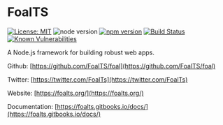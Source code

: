 # FoalTS

[![License: MIT](https://img.shields.io/badge/License-MIT-blue.svg)](https://github.com/FoalTS/foal/blob/master/LICENSE)
![node version](https://img.shields.io/badge/node-%3E%3D8-brightgreen.svg)
[![npm version](https://badge.fury.io/js/%40foal%2Fexpress.svg)](https://badge.fury.io/js/%40foal%2Fexpress)
[![Build Status](https://travis-ci.org/FoalTS/foal.svg?branch=add-travis)](https://travis-ci.org/FoalTS/foal)
[![Known Vulnerabilities](https://snyk.io/test/github/foalts/foal/badge.svg?targetFile=packages%2Fexpress%2Fpackage.json)](https://snyk.io/test/github/foalts/foal?targetFile=packages%2Fexpress%2Fpackage.json)

A Node.js framework for building robust web apps.

Github: [https://github.com/FoalTS/foal](https://github.com/FoalTS/foal)

Twitter: [https://twitter.com/FoalTs](https://twitter.com/FoalTs)

Website: [https://foalts.org/](https://foalts.org/)

Documentation: [https://foalts.gitbooks.io/docs/](https://foalts.gitbooks.io/docs/)

